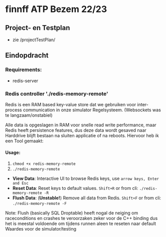 # finnff ATP Bezem 22/23

## Project- en Testplan

* zie /projectTestPlan/ 

## Eindopdracht

### Requirements:

* redis-server

###  Redis controller './redis-memory-remote'

Redis is een RAM based key-value store dat we gebruiken voor inter-process communication in onze simulator Regelsysteem. (Websockets was te langzaam/onstabiel)

Alle data is opgeslagen in RAM voor snelle read write performance, maar Redis heeft persistence features, dus deze data wordt gesaved naar Harddrive blijft bestaan na sluiten applicatie of na reboots. Hiervoor heb ik een Tool gemaakt:

#### Usage:

1. `chmod +x redis-memory-remote`
2. `./redis-memory-remote`

- **View Data**: Interactive UI to browse Redis keys, use `arrow keys, Enter and Esc`
- **Reset Data**: Reset keys to default values. `Shift+R` or from cli:  `./redis-memory-remote -R`
- **Flush Data**: (__Unstable!__) Remove all data from Redis. `Shift+F` or from cli:  `./redis-memory-remote -F`

Note: Flush (basically SQL Droptable) heeft nogal de neiging om raceconditions en crashes te veroorzaken zeker voor de C++ binding dus het is meestal voldoende om tijdens runnen aleen te reseten naar default Waardes voor de simulator/testing 

